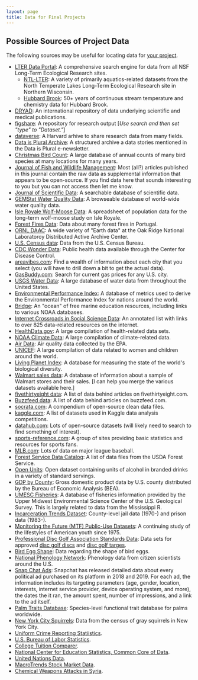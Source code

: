 ```yaml
---
layout: page
title: Data for Final Projects
---
```


## Possible Sources of Project Data

The following sources may be useful for locating data for [your project](Syllabus-Current#project).

* [LTER Data Portal](https://portal.lternet.edu/nis/home.jsp#): A comprehensive search engine for data from all NSF Long-Term Ecological Research sites.
    * [NTL-LTER](https://lter.limnology.wisc.edu/data): A variety of primarily aquatics-related datasets from the North Temperate Lakes Long-Term Ecological Research site in Northern Wisconsin.
    * [Hubbard Brook](https://portal.lternet.edu/nis/mapbrowse?packageid=knb-lter-hbr.208.2): 50+ years of continuous stream temperature and chemistry data for Hubbard Brook.
* [DRYAD](http://www.datadryad.org/): An international repository of data underlying scientific and medical publications.
* [figshare](https://figshare.com/): A repository for research output [*Use search and then set "type" to "Dataset."*]
* [dataverse](https://dataverse.harvard.edu/): A Harvard arhive to share research data from many fields.
* [Data is Plural Archive](https://docs.google.com/spreadsheets/d/1wZhPLMCHKJvwOkP4juclhjFgqIY8fQFMemwKL2c64vk/edit#gid=0): A structured archive a data stories mentioned in the Data is Plural e-newsletter.
* [Christmas Bird Count](http://netapp.audubon.org/CBCObservation/): A large database of annual counts of many bird species at many locations for many years.
* [Journal of Fish and Wildlife Management](http://fwspubs.org/): Most (all?) articles published in this journal contain the raw data as supplemental information that appears to be open-source. If you find data here that sounds interesting to you but you can not access then let me know.
* [Journal of Scientific Data](https://www.nature.com/sdata/): A searchable database of scientific data.
* [GEMStat Water Quality Data](https://gemstat.org/data/): A browseable database of world-wide water quality data.
* [Isle Royale Wolf-Moose Data](https://isleroyalewolf.org/data/data/home.html): A spreadsheet of population data for the long-term wolf-moose study on Isle Royale.
* [Forest Fires Data](https://archive.ics.uci.edu/ml/datasets/Forest+Fires): Data about many forest fires in Portugal.
* [ORNL DAAC](https://daac.ornl.gov/): A wide variety of "Earth data" at the Oak Ridge National Laboratoroy Distributed Active Archive Center.
* [U.S. Census data](https://www.census.gov/): Data from the U.S. Census Bureau.
* [CDC Wonder Data](https://wonder.cdc.gov/): Public health data available through the Center for Disease Control.
* [areavibes.com](https://www.areavibes.com/): Find a wealth of information about each city that you select (you will have to drill down a bit to get the actual data).
* [GasBuddy.com](https://www.gasbuddy.com/): Search for current gas prices for any U.S. city.
* [USGS Water Data](https://waterdata.usgs.gov/nwis/rt): A large database of water data from throughout the United States.
* [Environmental Performance Index](https://epi.envirocenter.yale.edu/epi-downloads): A database of metrics used to derive the Environmental Performance Index for nations around the world. 
* [Bridge](http://www2.vims.edu/bridge/search/bridge1output_menu.cfm?q=data): An "ocean" of free marine education resources, including links to various NOAA databases.
* [Internet Crossroads in Social Science Data](https://www.disc.wisc.edu/newcrossroads/index.asp): An annotated list with links to over 825 data-related resources on the internet.
* [HealthData.gov](https://healthdata.gov/): A large compilation of health-related data sets.
* [NOAA Climate Data](https://www.ncdc.noaa.gov/data-access/quick-links): A large compilation of climate-related data.
* [Air Data](https://www.epa.gov/outdoor-air-quality-data): Air quality data collected by the EPA.
* [UNICEF](https://data.unicef.org/): A large compilation of data related to women and children around the world.
* [Living Planet Index](https://livingplanetindex.org/home/index): A database for measuring the state of the world's biological diversity.
* [Walmart sales data](https://www.kaggle.com/c/walmart-recruiting-store-sales-forecasting/data): A database of information about a sample of Walmart stores and their sales. [I can help you merge the various datasets available here.]
* [fivethirtyeight data](https://data.fivethirtyeight.com/): A list of data behind articles on fivethirtyeight.com.
* [Buzzfeed data](https://github.com/BuzzFeedNews/everything): A list of data behind articles on buzzfeed.com.
* [socrata.com](https://opendata.socrata.com/): A compendium of open-source clean data files.
* [kaggle.com](https://www.kaggle.com/datasets): A list of datasets used in Kaggle data analysis competitions.
* [datahub.com](https://old.datahub.io/dataset): Lots of open-source datasets (will likely need to search to find something of interest).
* [sports-reference.com](https://www.sports-reference.com/): A group of sites providing basic statistics and resources for sports fans.
* [MLB.com](https://www.mlb.com/): Lots of data on major league baseball.
* [Forest Service Data Catalog](https://www.fs.usda.gov/rds/archive/Catalog): A list of data files from the USDA Forest Service.
* [Open Units](https://www.getthedata.com/open-units): Open dataset containing units of alcohol in branded drinks in a variety of standard servings.
* [GDP by County](https://www.bea.gov/news/2018/prototype-gross-domestic-product-county-2012-2015): Gross domestic product data by U.S. county distributed by the Bureau of Economic Analysis (BEA).
* [UMESC Fisheries](https://www.umesc.usgs.gov/data_library/fisheries/fish1_query.shtml): A database of fisheries information provided by the Upper Midwest Environmental Science Center of the U.S. Geological Survey. This is largely related to data from the Mississippi R.
* [Incarceration Trends Dataset](https://github.com/vera-institute/incarceration_trends): County-level jail data (1970-) and prison data (1983-).
* [Monitoring the Future (MTF) Public-Use Datasets](https://www.icpsr.umich.edu/icpsrweb/NAHDAP/series/35/variables): A continuing study of the lifestyles of American youth since 1975.
* [Professional Disc Golf Association Standards Data](https://www.pdga.com/pdga-documents/technical-standards): Data sets for approved [disc golf discs](https://www.pdga.com/files/pdga_approved_discs_021319a.xls) and [disc golf targes](https://www.pdga.com/files/pdga_approved_targets_100818.xls).
* [Bird Egg Shape](http://science.sciencemag.org/content/suppl/2017/06/21/356.6344.1249.DC1): Data regarding the shape of bird eggs.
* [National Phenology Network](https://www.usanpn.org/data/observational): Phenology data from citizen scientists around the U.S.
* [Snap Chat Ads](https://www.snap.com/en-US/political-ads/): Snapchat has released detailed data about every political ad purchased on its platform in 2018 and 2019. For each ad, the information includes its targeting parameters (age, gender, location, interests, internet service provider, device operating system, and more), the dates the it ran, the amount spent, number of impressions, and a link to the ad itself. 
* [Palm Traits Database](https://datadryad.org/stash/dataset/doi:10.5061/dryad.ts45225): Species-level functional trait database for palms worldwide.
* [New York City Squirrels](https://github.com/mine-cetinkaya-rundel/nycsquirrels18): Data from the census of gray squirrels in New York City.
* [Uniform Crime Reporting Statiistics](https://www.ucrdatatool.gov/).
* [U.S. Bureau of Labor Statistics](https://www.bls.gov/data/).
* [College Tuition Comparer](https://www.collegetuitioncompare.com/).
* [National Center for Education Statistics, Common Core of Data](https://nces.ed.gov/ccd/files.asp).
* [United Nations Data](http://data.un.org/Explorer.aspx).
* [MacroTrends Stock Market Data](https://www.macrotrends.net/).
* [Chemical Weapons Attacks in Syria](https://chemicalweapons.gppi.net/data-portal/).